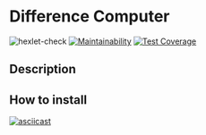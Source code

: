 # Difference Computer
![hexlet-check](https://github.com/kostenkoslava/frontend-project-lvl2/workflows/hexlet-check/badge.svg)
[![Maintainability](https://api.codeclimate.com/v1/badges/2dff5cc619f75a9a1adf/maintainability)](https://codeclimate.com/github/kostenkoslava/frontend-project-lvl2/maintainability)
[![Test Coverage](https://api.codeclimate.com/v1/badges/2dff5cc619f75a9a1adf/test_coverage)](https://codeclimate.com/github/kostenkoslava/frontend-project-lvl2/test_coverage)
## Description

## How to install


[![asciicast](https://asciinema.org/a/SouB8yaLN2rNSZhYHBeLNFLGN.svg)](https://asciinema.org/a/SouB8yaLN2rNSZhYHBeLNFLGN)
